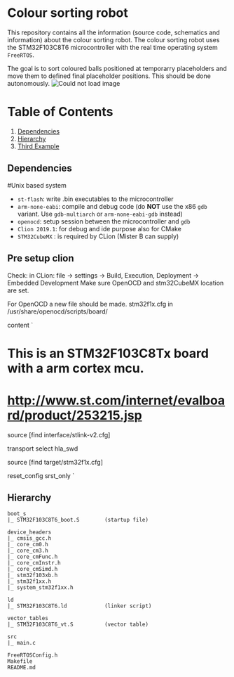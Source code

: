 # Colour sorting robot

This repository contains all the information (source code, schematics and information) about the colour sorting robot.
The colour sorting robot uses the STM32F103C8T6 microcontroller with the real time operating system `FreeRTOS`. 


The goal is to sort coloured balls positioned at temporarry placeholders and move them to defined final placeholder positions. This should be done autonomously.
![Could not load image](https://i.ibb.co/vJ0bNQF/robot.png "Schematic view of the issue ")

# Table of Contents
1. [Dependencies](#Dependencies)
2. [Hierarchy](#Hierarchy)
3. [Third Example](#third-example)

## Dependencies

#Unix based system
* `st-flash`:  write .bin executables to the microcontroller
* `arm-none-eabi`: compile and debug code (do **NOT** use the x86 `gdb` variant. Use `gdb-multiarch` or `arm-none-eabi-gdb` instead)
* `openocd`: setup session between the microcontroller and `gdb`
* `Clion 2019.1`: for debug and ide purpose also for CMake
* `STM32CubeMX` : is required by CLion (Mister B can supply)

## Pre setup clion
Check: in CLion:
file -> settings -> Build, Execution, Deployment -> Embedded Development
Make sure OpenOCD and stm32CubeMX location are set.

For OpenOCD a new file should be made.
stm32f1x.cfg in /usr/share/openocd/scripts/board/

content
`
# This is an STM32F103C8Tx board with a arm cortex mcu.
# http://www.st.com/internet/evalboard/product/253215.jsp

source [find interface/stlink-v2.cfg]

transport select hla_swd

source [find target/stm32f1x.cfg]

reset_config srst_only
`


## Hierarchy
```
boot_s
|_ STM32F103C8T6_boot.S        (startup file)

device_headers
|_ cmsis_gcc.h
|_ core_cm0.h
|_ core_cm3.h
|_ core_cmFunc.h
|_ core_cmInstr.h
|_ core_cmSimd.h
|_ stm32f103xb.h
|_ stm32f1xx.h
|_ system_stm32f1xx.h

ld
|_ STM32F103C8T6.ld            (linker script)

vector_tables
|_ STM32F103C8T6_vt.S          (vector table)

src
|_ main.c

FreeRTOSConfig.h
Makefile 
README.md
```

